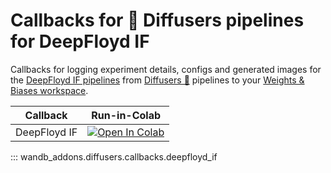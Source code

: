 # Callbacks for 🧨 Diffusers pipelines for DeepFloyd IF

Callbacks for logging experiment details, configs and generated images for the [DeepFloyd IF pipelines](https://huggingface.co/docs/diffusers/v0.21.0/en/api/pipelines/deepfloyd_if) from [Diffusers 🧨](https://huggingface.co/docs/diffusers) pipelines to your [Weights & Biases workspace](https://docs.wandb.ai/guides/app/pages/workspaces).

|Callback|Run-in-Colab|
|---|---|
|DeepFloyd IF|[![Open In Colab](https://colab.research.google.com/assets/colab-badge.svg)](https://colab.research.google.com/github/soumik12345/wandb-addons/blob/main/docs/diffusers/examples/deepfloyd_if.ipynb)|

::: wandb_addons.diffusers.callbacks.deepfloyd_if
